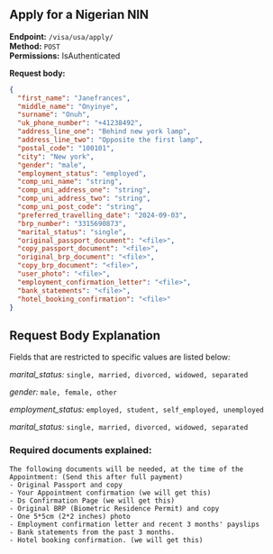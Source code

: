 ## Apply for a Nigerian NIN

**Endpoint:** `/visa/usa/apply/`  
**Method:** `POST`  
**Permissions:** IsAuthenticated

**Request body:**

```json
{
  "first_name": "Janefrances",
  "middle_name": "Onyinye",
  "surname": "Onuh",
  "uk_phone_number": "+41238492",
  "address_line_one": "Behind new york lamp",
  "address_line_two": "Opposite the first lamp",
  "postal_code": "100101",
  "city": "New york",
  "gender": "male",
  "employment_status": "employed",
  "comp_uni_name": "string",
  "comp_uni_address_one": "string",
  "comp_uni_address_two": "string",
  "comp_uni_post_code": "string",
  "preferred_travelling_date": "2024-09-03",
  "brp_number": "3315690873",
  "marital_status": "single",
  "original_passport_document": "<file>",
  "copy_passport_document": "<file>",
  "original_brp_document": "<file>",
  "copy_brp_document": "<file>",
  "user_photo": "<file>",
  "employment_confirmation_letter": "<file>",
  "bank_statements": "<file>",
  "hotel_booking_confirmation": "<file>"
}
```

## Request Body Explanation

Fields that are restricted to specific values are listed below:

_marital_status:_ `single, married, divorced, widowed, separated`

_gender:_ `male, female, other`

_employment_status:_ `employed, student, self_employed, unemployed`

_marital_status:_ `single, married, divorced, widowed, separated`

### Required documents explained:

```
The following documents will be needed, at the time of the Appointment: (Send this after full payment)
- Original Passport and copy
- Your Appointment confirmation (we will get this)
- Ds Confirmation Page (we will get this)
- Original BRP (Biometric Residence Permit) and copy
- One 5*5cm (2*2 inches) photo
- Employment confirmation letter and recent 3 months' payslips
- Bank statements from the past 3 months.
- Hotel booking confirmation. (we will get this)
```
